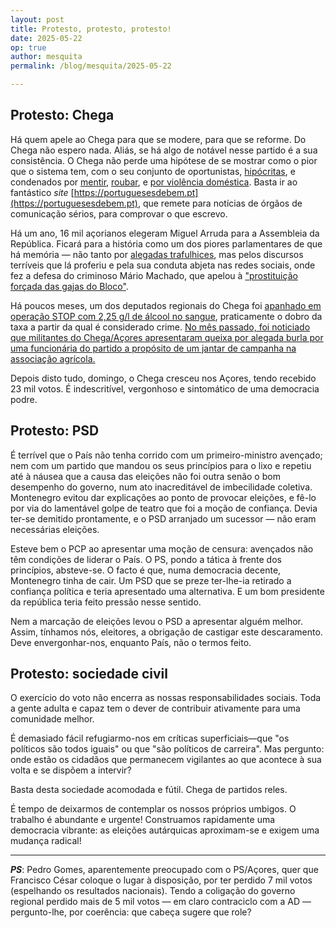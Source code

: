 ```yaml
---
layout: post
title: Protesto, protesto, protesto!
date: 2025-05-22
op: true
author: mesquita
permalink: /blog/mesquita/2025-05-22

---
```


## Protesto: Chega

Há quem apele ao Chega para que se modere, para que se reforme. Do Chega não espero nada. Aliás, se há algo de notável nesse partido é a sua consistência. O Chega não perde uma hipótese de se mostrar como o pior que o sistema tem, com o seu conjunto de oportunistas, [hipócritas](https://www.publico.pt/2024/03/25/politica/noticia/novo-deputado-chega-detido-duas-vezes-imigracao-ilegal-eua-2084811), e condenados por [mentir](https://observador.pt/2022/02/11/deputado-e-vice-do-chega-pedro-frazao-condenado-em-tribunal-por-mentir-sobre-louca-tera-de-apagar-tweet/), [roubar](https://observador.pt/2024/12/03/seguranca-de-andre-ventura-condenado-a-pena-suspensa-de-dois-anos-de-prisao-pelo-roubo-de-homem-que-espancou/), e [por violência doméstica](https://sicnoticias.pt/especiais/eleicoes-legislativas/2024-02-26-Polemica-no-Chega-lider-em-Aveiro-condenado-por-violencia-domestica-28b721cd). Basta ir ao fantástico *site* [https://portuguesesdebem.pt](https://portuguesesdebem.pt), que remete para notícias de órgãos de comunicação sérios, para comprovar o que escrevo.

Há um ano, 16 mil açorianos elegeram Miguel Arruda para a Assembleia da República. Ficará para a história como um dos piores parlamentares de que há memória — não tanto por [alegadas trafulhices](https://www.publico.pt/2025/01/21/politica/noticia/deputado-chega-miguel-arruda-alvo-buscas-suspeitas-furto-malas-aeroporto-2119592), mas pelos discursos terríveis que lá proferiu e pela sua conduta abjeta nas redes sociais, onde fez a defesa do criminoso Mário Machado, que apelou à ["prostituição forçada das gajas do Bloco"](https://archive.ph/mCeht).

Há poucos meses, um dos deputados regionais do Chega foi [apanhado em operação STOP com 2,25 g/l de álcool no sangue](https://sicnoticias.pt/pais/2025-02-06-deputado-do-chega-acores-apanhado-em-operacao-stop-com-225-g-l-de-alcool-no-sangue-7d221f97), praticamente o dobro da taxa a partir da qual é considerado crime. [No mês passado, foi noticiado que militantes do Chega/Açores apresentaram queixa por alegada burla por uma funcionária do partido a propósito de um jantar de campanha na associação agrícola.](https://www.rtp.pt/noticias/politica/chega-acores-sob-suspeita-jantar-oferecido-foi-cobrado-aos-militantes_v1648688)

Depois disto tudo, domingo, o Chega cresceu nos Açores, tendo recebido 23 mil votos. É indescritível, vergonhoso e sintomático de uma democracia podre.

## Protesto: PSD

É terrível que o País não tenha corrido com um primeiro-ministro avençado; nem com um partido que mandou os seus princípios para o lixo e repetiu até à náusea que a causa das eleições não foi outra senão o bom desempenho do governo, num ato inacreditável de imbecilidade coletiva. Montenegro evitou dar explicações ao ponto de provocar eleições, e fê-lo por via do lamentável golpe de teatro que foi a moção de confiança. Devia ter-se demitido prontamente, e o PSD arranjado um sucessor — não eram necessárias eleições.

Esteve bem o PCP ao apresentar uma moção de censura: avençados não têm condições de liderar o País. O PS, pondo a tática à frente dos princípios, absteve-se. O facto é que, numa democracia decente, Montenegro tinha de cair. Um PSD que se preze ter-lhe-ia retirado a confiança política e teria apresentado uma alternativa. E um bom presidente da república teria feito pressão nesse sentido.

Nem a marcação de eleições levou o PSD a apresentar alguém melhor. Assim, tínhamos nós, eleitores, a obrigação de castigar este descaramento. Deve envergonhar-nos, enquanto País, não o termos feito.

## Protesto: sociedade civil

O exercício do voto não encerra as nossas responsabilidades sociais. Toda a gente adulta e capaz tem o dever de contribuir ativamente para uma comunidade melhor.

É demasiado fácil refugiarmo-nos em críticas superficiais—que "os políticos são todos iguais" ou que "são políticos de carreira". Mas pergunto: onde estão os cidadãos que permanecem vigilantes ao que acontece à sua volta e se dispõem a intervir?

Basta desta sociedade acomodada e fútil. Chega de partidos reles.

É tempo de deixarmos de contemplar os nossos próprios umbigos. O trabalho é abundante e urgente! Construamos rapidamente uma democracia vibrante: as eleições autárquicas aproximam-se e exigem uma mudança radical!

---

***PS***: Pedro Gomes, aparentemente preocupado com o PS/Açores, quer que Francisco César coloque o lugar à disposição, por ter perdido 7 mil votos (espelhando os resultados nacionais). Tendo a coligação do governo regional perdido mais de 5 mil votos — em claro contraciclo com a AD — pergunto-lhe, por coerência: que cabeça sugere que role?
